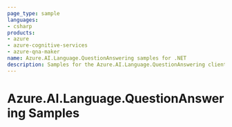 ```yaml
---
page_type: sample
languages:
- csharp
products:
- azure
- azure-cognitive-services
- azure-qna-maker
name: Azure.AI.Language.QuestionAnswering samples for .NET
description: Samples for the Azure.AI.Language.QuestionAnswering client library
---
```


# Azure.AI.Language.QuestionAnswering Samples
